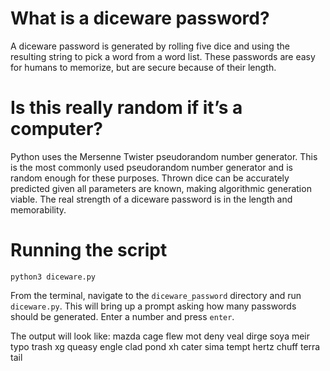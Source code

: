 # What is a diceware password?
A diceware password is generated by rolling five dice and using the resulting string to pick a word from a word list. These passwords are easy for humans to memorize, but are secure because of their length. 

# Is this really random if it’s a computer?
Python uses the Mersenne Twister pseudorandom number generator. This is the most commonly used pseudorandom number generator and is random enough for these purposes. Thrown dice can be accurately predicted given all parameters are known, making algorithmic generation viable. The real strength of a diceware password is in the length and memorability. 

# Running the script

`python3 diceware.py`

From the terminal, navigate to the `diceware_password` directory and run `diceware.py`. This will bring up a prompt asking how many passwords should be generated. Enter a number and press `enter`.

The output will look like:
mazda cage flew mot deny veal
dirge soya meir typo trash xg
queasy engle clad pond xh cater
sima tempt hertz chuff terra tail
